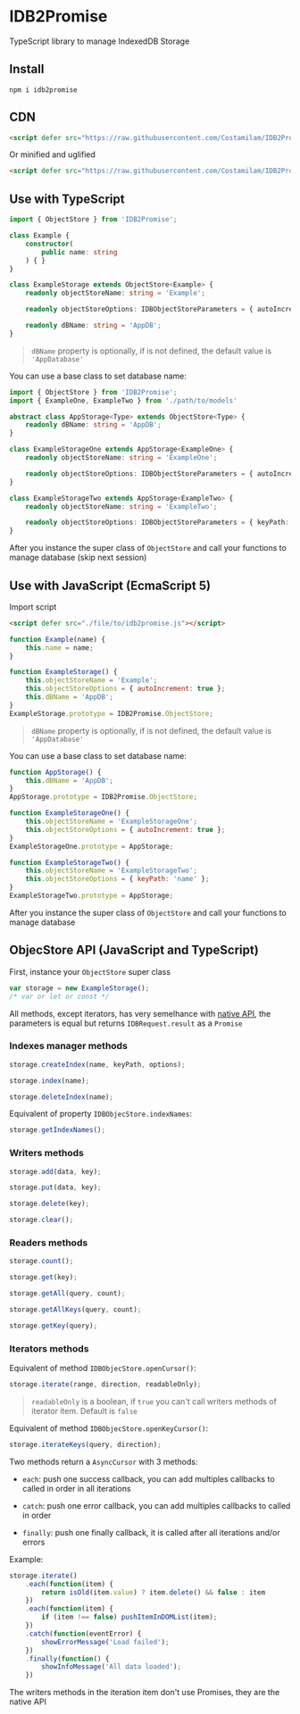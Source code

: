 # IDB2Promise

TypeScript library to manage IndexedDB Storage

## Install

```
npm i idb2promise
```

## CDN

```html
<script defer src="https://raw.githubusercontent.com/Costamilam/IDB2Promise/master/build/idb2promise.js"></script>
```

Or minified and uglified

```html
<script defer src="https://raw.githubusercontent.com/Costamilam/IDB2Promise/master/build/idb2promise.min.js"></script>
```

## Use with TypeScript

```typescript
import { ObjectStore } from 'IDB2Promise';

class Example {
    constructor(
        public name: string
    ) { }
}

class ExampleStorage extends ObjectStore<Example> {
    readonly objectStoreName: string = 'Example';

    readonly objectStoreOptions: IDBObjectStoreParameters = { autoIncrement: true };

    readonly dBName: string = 'AppDB';
}
```

> `dBName` property is optionally, if is not defined, the default value is `'AppDatabase'`

You can use a base class to set database name:

```typescript
import { ObjectStore } from 'IDB2Promise';
import { ExampleOne, ExampleTwo } from './path/to/models'

abstract class AppStorage<Type> extends ObjectStore<Type> {
    readonly dBName: string = 'AppDB';
}

class ExampleStorageOne extends AppStorage<ExampleOne> {
    readonly objectStoreName: string = 'ExampleOne';

    readonly objectStoreOptions: IDBObjectStoreParameters = { autoIncrement: true };
}

class ExampleStorageTwo extends AppStorage<ExampleTwo> {
    readonly objectStoreName: string = 'ExampleTwo';

    readonly objectStoreOptions: IDBObjectStoreParameters = { keyPath: 'name' };
}
```

After you instance the super class of `ObjectStore` and call your functions to manage database (skip next session)

## Use with JavaScript (EcmaScript 5)

Import script

```html
<script defer src="./file/to/idb2promise.js"></script>
```

```javascript
function Example(name) {
    this.name = name;
}

function ExampleStorage() {
    this.objectStoreName = 'Example';
    this.objectStoreOptions = { autoIncrement: true };
    this.dBName = 'AppDB';
}
ExampleStorage.prototype = IDB2Promise.ObjectStore;
```

> `dBName` property is optionally, if is not defined, the default value is `'AppDatabase'`

You can use a base class to set database name:

```javascript
function AppStorage() {
    this.dBName = 'AppDB';
}
AppStorage.prototype = IDB2Promise.ObjectStore;

function ExampleStorageOne() {
    this.objectStoreName = 'ExampleStorageOne';
    this.objectStoreOptions = { autoIncrement: true };
}
ExampleStorageOne.prototype = AppStorage;

function ExampleStorageTwo() {
    this.objectStoreName = 'ExampleStorageTwo';
    this.objectStoreOptions = { keyPath: 'name' };
}
ExampleStorageTwo.prototype = AppStorage;
```

After you instance the super class of `ObjectStore` and call your functions to manage database

## ObjecStore API (JavaScript and TypeScript)

First, instance your `ObjectStore` super class

```JavaScript
var storage = new ExampleStorage();
/* var or let or const */
```

All methods, except iterators, has very semelhance with [native API](https://developer.mozilla.org/en-US/docs/Web/API/IDBObjectStore), the parameters is equal but returns `IDBRequest.result` as a `Promise`

### Indexes manager methods

```JavaScript
storage.createIndex(name, keyPath, options);

storage.index(name);

storage.deleteIndex(name);
```

Equivalent of property `IDBObjecStore.indexNames`:

```JavaScript
storage.getIndexNames();
```

### Writers methods

```JavaScript
storage.add(data, key);

storage.put(data, key);

storage.delete(key);

storage.clear();
```

### Readers methods

```JavaScript
storage.count();

storage.get(key);

storage.getAll(query, count);

storage.getAllKeys(query, count);

storage.getKey(query);
```

### Iterators methods

Equivalent of method `IDBObjecStore.openCursor()`:

```JavaScript
storage.iterate(range, direction, readableOnly);
```

> `readableOnly` is a boolean, if `true` you can't call writers methods of iterator item. Default is `false`

Equivalent of method `IDBObjecStore.openKeyCursor()`:

```JavaScript
storage.iterateKeys(query, direction);
```

Two methods return a `AsyncCursor` with 3 methods:

 - `each`: push one success callback, you can add multiples callbacks to called in order in all iterations

 - `catch`: push one error callback, you can add multiples callbacks to called in order

 - `finally`: push one finally callback, it is called after all iterations and/or errors

Example:

```JavaScript
storage.iterate()
    .each(function(item) {
        return isOld(item.value) ? item.delete() && false : item
    })
    .each(function(item) {
        if (item !== false) pushItemInDOMList(item);
    })
    .catch(function(eventError) {
        showErrorMessage('Load failed');
    })
    .finally(function() {
        showInfoMessage('All data loaded');
    })
```

The writers methods in the iteration item don't use Promises, they are the native API
